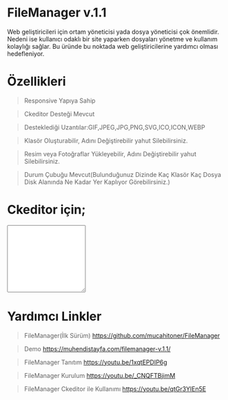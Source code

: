 # FileManager v.1.1

Web geliştiricileri için ortam yöneticisi yada dosya yöneticisi çok önemlidir. Nedeni ise kullanıcı odaklı bir site yaparken dosyaları yönetme ve kullanım kolaylığı sağlar. Bu üründe bu noktada web geliştiricilerine yardımcı olması hedefleniyor.

# Özellikleri

>Responsive Yapıya Sahip

>Ckeditor Desteği Mevcut

>Desteklediği Uzantılar:GIF,JPEG,JPG,PNG,SVG,ICO,ICON,WEBP

>Klasör Oluşturabilir, Adını Değiştirebilir yahut Silebilirsiniz.

>Resim veya Fotoğraflar Yükleyebilir, Adını Değiştirebilir yahut Silebilirsiniz.

>Durum Çubuğu Mevcut(Bulunduğunuz Dizinde Kaç Klasör Kaç Dosya Disk Alanında Ne Kadar Yer Kaplıyor Görebilirsiniz.)

# Ckeditor için;
<textarea name="sayfacontent" id="sayfacontent" rows="10"></textarea>
<script src="ckeditor/ckeditor.js"></script>
<script>
  CKEDITOR.replace( 'sayfacontent' ,{
  filebrowserBrowseUrl : 'FileManager/index.php?file=&ckeditor=show',
  filebrowserImageBrowseUrl : 'FileManager/index.php?file=&ckeditor=show'
  });
</script>

# Yardımcı Linkler

>FileManager(İlk Sürüm)
https://github.com/mucahitoner/FileManager

>Demo
https://muhendistayfa.com/filemanager-v.1.1/

>FileManager Tanıtım
https://youtu.be/1xqtEPDIP6g

>FileManager Kurulum
https://youtu.be/_CNQFTBjimM

>FileManager Ckeditor ile Kullanımı
https://youtu.be/qtGr3YlEn5E
